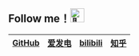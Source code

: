 ## Follow me！<img src="https://github.com/wervlad/wervlad/assets/24524555/766d336d-b87d-44ba-807c-c51de2bc6b4d" width="28px" alt="👋"></h1> 
| **[GitHub](https://github.com/1Haschwalth)** | **[爱发电](https://afdian.net/a/Haschwalth15)** | **[bilibili](https://space.bilibili.com/323328689?spm_id_from=333.1007.0.0)** | **[知乎](https://www.zhihu.com/people/qian-meng-chu-wang)** |
| --- | --- | --- | --- |

